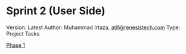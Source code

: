 # Sprint 2 (User Side)

Version: Latest
Author: Muhammad Irtaza, atif@renesistech.com
Type: Project Tasks

[Phase 1](Sprint%202%20(User%20Side)%2026a9ae7944c680d3a8bfe1220ea7a272/Phase%201%2026a9ae7944c681728238f534b6f8f2a6.csv)